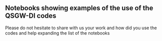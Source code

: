 
## Notebooks showing examples of the use of the QSGW-DI codes

Please do not hesitate to share with us your work and how did you use the codes and help expanding the list of the notebooks
